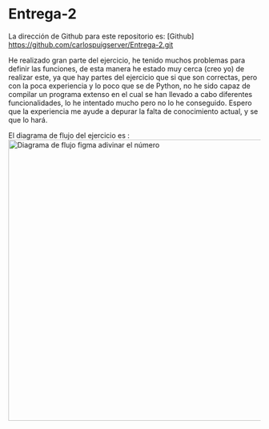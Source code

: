 # Entrega-2

La dirección de Github para este repositorio es:  [Github] https://github.com/carlospuigserver/Entrega-2.git

He realizado gran parte del ejercicio, he tenido muchos problemas para definir las funciones, de esta manera he estado muy cerca (creo yo) de realizar este, ya que hay partes del ejercicio que si que son correctas, pero con la poca experiencia y lo poco que se de Python, no he sido capaz de compilar un programa extenso en el cual se han llevado a cabo diferentes funcionalidades, lo he intentado mucho pero no lo he conseguido. Espero que la experiencia me ayude a depurar la falta de conocimiento actual, y se que lo hará.

El diagrama de flujo del ejercicio es : 
<img width="561" alt="Diagrama de flujo figma adivinar el número" src="https://user-images.githubusercontent.com/91721643/141659325-2ae5b990-f326-4c51-b230-b5ee14e13908.png">
